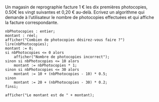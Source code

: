Un magasin de reprographie facture 1 € les dix premières photocopies, 0.50€ les vingt suivantes et 0,20 € au-delà. Ecrivez un algorithme qui demande à l’utilisateur le nombre de photocopies effectuées et qui affiche la facture correspondante.

```
nbPhotocopies : entier;
montant : réel;
afficher("Combien de photocopies désirez-vous faire ?")
lire(nbPhotocopies);
montant := 0;
si nbPhotocopies <= 0 alors
	afficher("Nombre de photocopies incorrect");
sinon si nbPhotocopies <= 10 alors
	montant := nbPhotocopies * 1;
sinon si nbPhotocopies <= 30 alors
	montant := 10 + (nbPhotocopies - 10) * 0.5;
sinon
	montant := 20 + (nbPhotocopies - 30) * 0.2;
finsi;

afficher("Le montant est de " + montant);
```
